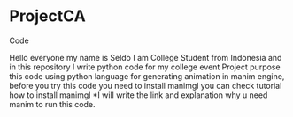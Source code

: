 # ProjectCA
Code

Hello everyone my name is Seldo I am College Student from Indonesia and in this repository I write python code for my college event Project purpose
this code using python language for generating animation in manim engine, before you try this code you need to install manimgl you can check tutorial how to install manimgl *I will write the link and explanation why u need manim to run this code.
